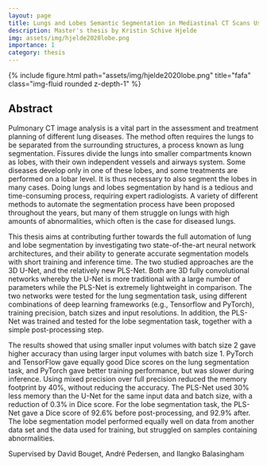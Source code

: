 ```yaml
---
layout: page
title: Lungs and Lobes Semantic Segmentation in Mediastinal CT Scans Using 3D Convolutional Neural Networks
description: Master's thesis by Kristin Schive Hjelde
img: assets/img/hjelde2020lobe.png
importance: 1
category: thesis
---
```


<div class="row">
    <div class="col-sm mt-3 mt-md-0">
        {% include figure.html path="assets/img/hjelde2020lobe.png" title="fafa" class="img-fluid rounded z-depth-1" %}
    </div>
</div>

## Abstract

Pulmonary CT image analysis is a vital part in the assessment and treatment planning of different lung diseases. The method often requires the lungs to be separated from the surrounding structures, a process known as lung segmentation. Fissures divide the lungs into smaller compartments known as lobes, with their own independent vessels and airways system. Some diseases develop only in one of these lobes, and some treatments are performed on a lobar level. It is thus necessary to also segment the lobes in many cases. Doing lungs and lobes segmentation by hand is a tedious and time-consuming process, requiring expert radiologists. A variety of different methods to automate the segmentation process have been proposed throughout the years, but many of them struggle on lungs with high amounts of abnormalities, which often is the case for diseased lungs.

This thesis aims at contributing further towards the full automation of lung and lobe segmentation by investigating two state-of-the-art neural network architectures, and their ability to generate accurate segmentation models with short training and inference time. The two studied approaches are the 3D U-Net, and the relatively new PLS-Net. Both are 3D fully convolutional networks whereby the U-Net is more traditional with a large number of parameters while the PLS-Net is extremely lightweight in comparison. The two networks were tested for the lung segmentation task, using different combinations of deep learning frameworks (e.g., Tensorflow and PyTorch), training precision, batch sizes and input resolutions. In addition, the PLS-Net was trained and tested for the lobe segmentation task, together with a simple post-processing step.

The results showed that using smaller input volumes with batch size 2 gave higher accuracy than using larger input volumes with batch size 1. PyTorch and TensorFlow gave equally good Dice scores on the lung segmentation task, and PyTorch gave better training performance, but was slower during inference. Using mixed precision over full precision reduced the memory footprint by 40%, without reducing the accuracy. The PLS-Net used 30% less memory than the U-Net for the same input data and batch size, with a reduction of 0.3% in Dice score. For the lobe segmentation task, the PLS-Net gave a Dice score of 92.6% before post-processing, and 92.9% after. The lobe segmentation model performed equally well on data from another data set and the data used for training, but struggled on samples containing abnormalities.

Supervised by David Bouget, André Pedersen, and Ilangko Balasingham